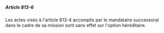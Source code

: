 ##### Article 813-6

Les actes visés à l'article 813-4 accomplis par le mandataire successoral dans le cadre de sa mission sont sans effet sur l'option héréditaire.

